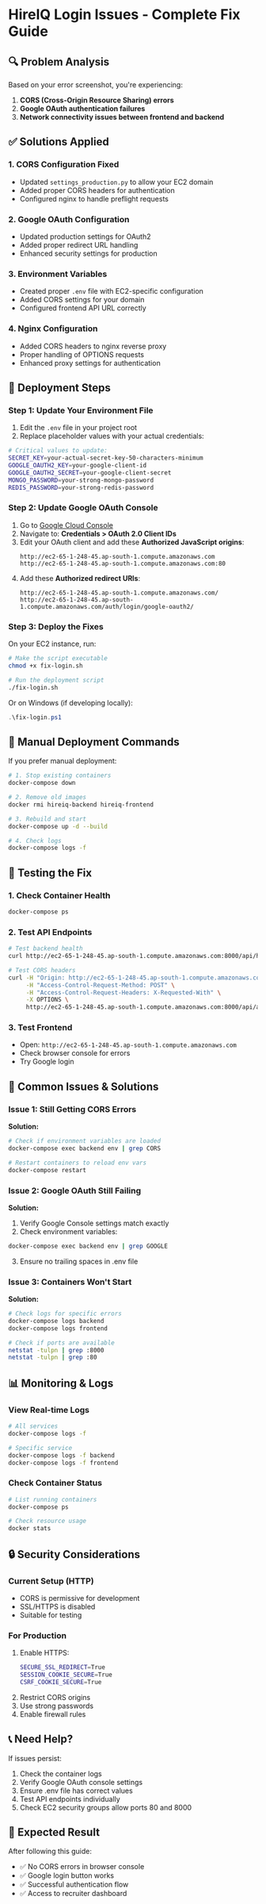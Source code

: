 # HireIQ Login Issues - Complete Fix Guide

## 🔍 Problem Analysis

Based on your error screenshot, you're experiencing:
1. **CORS (Cross-Origin Resource Sharing) errors**
2. **Google OAuth authentication failures**
3. **Network connectivity issues between frontend and backend**

## ✅ Solutions Applied

### 1. CORS Configuration Fixed
- Updated `settings_production.py` to allow your EC2 domain
- Added proper CORS headers for authentication
- Configured nginx to handle preflight requests

### 2. Google OAuth Configuration
- Updated production settings for OAuth2
- Added proper redirect URL handling
- Enhanced security settings for production

### 3. Environment Variables
- Created proper `.env` file with EC2-specific configuration
- Added CORS settings for your domain
- Configured frontend API URL correctly

### 4. Nginx Configuration
- Added CORS headers to nginx reverse proxy
- Proper handling of OPTIONS requests
- Enhanced proxy settings for authentication

## 🚀 Deployment Steps

### Step 1: Update Your Environment File
1. Edit the `.env` file in your project root
2. Replace placeholder values with your actual credentials:

```bash
# Critical values to update:
SECRET_KEY=your-actual-secret-key-50-characters-minimum
GOOGLE_OAUTH2_KEY=your-google-client-id
GOOGLE_OAUTH2_SECRET=your-google-client-secret
MONGO_PASSWORD=your-strong-mongo-password
REDIS_PASSWORD=your-strong-redis-password
```

### Step 2: Update Google OAuth Console
1. Go to [Google Cloud Console](https://console.developers.google.com/)
2. Navigate to: **Credentials > OAuth 2.0 Client IDs**
3. Edit your OAuth client and add these **Authorized JavaScript origins**:
   ```
   http://ec2-65-1-248-45.ap-south-1.compute.amazonaws.com
   http://ec2-65-1-248-45.ap-south-1.compute.amazonaws.com:80
   ```
4. Add these **Authorized redirect URIs**:
   ```
   http://ec2-65-1-248-45.ap-south-1.compute.amazonaws.com/
   http://ec2-65-1-248-45.ap-south-1.compute.amazonaws.com/auth/login/google-oauth2/
   ```

### Step 3: Deploy the Fixes
On your EC2 instance, run:

```bash
# Make the script executable
chmod +x fix-login.sh

# Run the deployment script
./fix-login.sh
```

Or on Windows (if developing locally):
```powershell
.\fix-login.ps1
```

## 🔧 Manual Deployment Commands

If you prefer manual deployment:

```bash
# 1. Stop existing containers
docker-compose down

# 2. Remove old images
docker rmi hireiq-backend hireiq-frontend

# 3. Rebuild and start
docker-compose up -d --build

# 4. Check logs
docker-compose logs -f
```

## 🧪 Testing the Fix

### 1. Check Container Health
```bash
docker-compose ps
```

### 2. Test API Endpoints
```bash
# Test backend health
curl http://ec2-65-1-248-45.ap-south-1.compute.amazonaws.com:8000/api/health/

# Test CORS headers
curl -H "Origin: http://ec2-65-1-248-45.ap-south-1.compute.amazonaws.com" \
     -H "Access-Control-Request-Method: POST" \
     -H "Access-Control-Request-Headers: X-Requested-With" \
     -X OPTIONS \
     http://ec2-65-1-248-45.ap-south-1.compute.amazonaws.com:8000/api/auth/google/
```

### 3. Test Frontend
- Open: `http://ec2-65-1-248-45.ap-south-1.compute.amazonaws.com`
- Check browser console for errors
- Try Google login

## 🐛 Common Issues & Solutions

### Issue 1: Still Getting CORS Errors
**Solution:**
```bash
# Check if environment variables are loaded
docker-compose exec backend env | grep CORS

# Restart containers to reload env vars
docker-compose restart
```

### Issue 2: Google OAuth Still Failing
**Solution:**
1. Verify Google Console settings match exactly
2. Check environment variables:
```bash
docker-compose exec backend env | grep GOOGLE
```
3. Ensure no trailing spaces in .env file

### Issue 3: Containers Won't Start
**Solution:**
```bash
# Check logs for specific errors
docker-compose logs backend
docker-compose logs frontend

# Check if ports are available
netstat -tulpn | grep :8000
netstat -tulpn | grep :80
```

## 📊 Monitoring & Logs

### View Real-time Logs
```bash
# All services
docker-compose logs -f

# Specific service
docker-compose logs -f backend
docker-compose logs -f frontend
```

### Check Container Status
```bash
# List running containers
docker-compose ps

# Check resource usage
docker stats
```

## 🔒 Security Considerations

### Current Setup (HTTP)
- CORS is permissive for development
- SSL/HTTPS is disabled
- Suitable for testing

### For Production
1. Enable HTTPS:
   ```bash
   SECURE_SSL_REDIRECT=True
   SESSION_COOKIE_SECURE=True
   CSRF_COOKIE_SECURE=True
   ```
2. Restrict CORS origins
3. Use strong passwords
4. Enable firewall rules

## 📞 Need Help?

If issues persist:
1. Check the container logs
2. Verify Google OAuth console settings
3. Ensure .env file has correct values
4. Test API endpoints individually
5. Check EC2 security groups allow ports 80 and 8000

## 🎯 Expected Result

After following this guide:
- ✅ No CORS errors in browser console
- ✅ Google login button works
- ✅ Successful authentication flow
- ✅ Access to recruiter dashboard